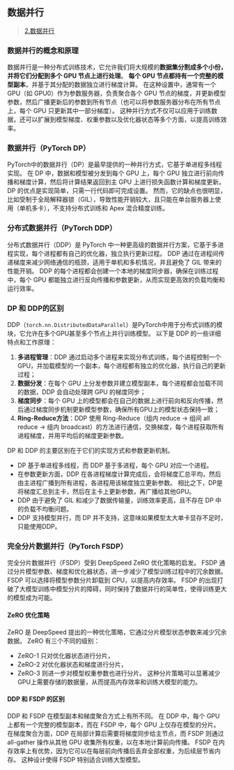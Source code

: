 ## 数据并行

> [2.数据并行](https://github.com/wdndev/llm_interview_note/blob/main/04.%E5%88%86%E5%B8%83%E5%BC%8F%E8%AE%AD%E7%BB%83/2.%E6%95%B0%E6%8D%AE%E5%B9%B6%E8%A1%8C/2.%E6%95%B0%E6%8D%AE%E5%B9%B6%E8%A1%8C.md)

### 数据并行的概念和原理
数据并行是一种分布式训练技术，它允许我们将大规模的**数据集分割成多个小份，并将它们分配到多个 GPU 节点上进行处理**。
**每个 GPU 节点都持有一个完整的模型副本**，并基于其分配的数据独立进行梯度计算。
在这种设置中，通常有一个 GPU（如 GPU0）作为参数服务器，负责聚合各个 GPU 节点的梯度，并更新模型参数，然后广播更新后的参数到所有节点（也可以将参数服务器分布在所有节点上，每个 GPU 只更新其中一部分梯度）。
这种并行方式不仅可以应用于训练数据，还可以扩展到模型梯度、权重参数以及优化器状态等多个方面，以提高训练效率。


### 数据并行（PyTorch DP）
PyTorch中的数据并行（DP）是最早提供的一种并行方式，它基于单进程多线程实现。
在 DP 中，数据和模型被分发到每个 GPU 上，每个 GPU 独立进行前向传播和梯度计算，然后将计算结果返回到主 GPU 上进行损失函数计算和梯度更新。
DP 的优点是实现简单，只需一行代码即可完成设置。
然而，它的缺点也很明显，比如受制于全局解释器锁（GIL），导致性能开销较大，且只能在单台服务器上使用（单机多卡），不支持分布式训练和 Apex 混合精度训练。

### 分布式数据并行（PyTorch DDP）
分布式数据并行（DDP）是 PyTorch 中一种更高级的数据并行方案，它基于多进程实现，每个进程都有自己的优化器，独立执行更新过程。
DDP 通过在进程间传递梯度来减少网络通信的瓶颈，适用于单机和多机情况，并且避免了 GIL 带来的性能开销。
DDP 的每个进程都会创建一个本地的梯度同步器，确保在训练过程中，每个 GPU 都能独立进行反向传播和参数更新，从而实现更高效的负载均衡和运行效率。

### DP 和 DDP的区别
DDP（`torch.nn.DistributedDataParallel`）是PyTorch中用于分布式训练的模块，它允许在多个GPU甚至多个节点上并行训练模型。
以下是 DDP 的一些详细特点和工作原理：
1. **多进程管理**：DDP 通过启动多个进程来实现分布式训练，每个进程控制一个 GPU，并加载模型的一个副本，每个进程都有独立的优化器，执行自己的更新过程；
2. **数据分发**：在每个 GPU 上分发参数并建立模型副本，每个进程都会加载不同的数据，DDP 会自动处理跨 GPU 的梯度同步；
3. **梯度同步**：每个 GPU 上的模型都会在自己的数据上进行前向和反向传播，然后通过梯度同步机制更新模型参数，确保所有GPU上的模型状态保持一致；
4. **Ring-Reduce方法**：DDP 使用 Ring-Reduce（组内 reduce -> 组间 all reduce -> 组内 broadcast）的方法进行通信，交换梯度，每个进程获取所有进程梯度，并用平均后的梯度更新参数。

DP 和 DDP 的主要区别在于它们的实现方式和参数更新机制。
- DP 基于单进程多线程，而 DDP 基于多进程，每个 GPU 对应一个进程。
- 在参数更新方面，DDP 在各进程梯度计算完成后，会将梯度汇总平均，然后由主进程广播到所有进程，各进程用该梯度独立更新参数。 相比之下，DP是将梯度汇总到主卡，然后在主卡上更新参数，再广播给其他GPU。
- DDP 由于避免了 GIL 和减少了数据传输量，训练效率更高，且不存在 DP 中的负载不均衡问题。
- DDP 支持模型并行，而 DP 并不支持，这意味如果模型太大单卡显存不足时，只能使用DDP。

### 完全分片数据并行（PyTorch FSDP）
完全分片数据并行（FSDP）受到 DeepSpeed ZeRO 优化策略的启发。
FSDP 通过分片模型参数、梯度和优化器状态，进一步减少了模型训练过程中的冗余数据。
FSDP 可以选择将模型参数分片卸载到 CPU，以提高内存效率。
FSDP 的出现打破了大模型训练中模型分片的障碍，同时保持了数据并行的简单性，使得训练更大的模型成为可能。

#### ZeRO 优化策略
ZeRO 是 DeepSpeed 提出的一种优化策略，它通过分片模型状态参数来减少冗余数据。
ZeRO 有三个不同的级别：
- ZeRO-1 只对优化器状态进行分片，
- ZeRO-2 对优化器状态和梯度进行分片，
- ZeRO-3 则进一步对模型权重参数也进行分片。 这种分片策略可以显著减少GPU上需要存储的数据量，从而提高内存效率和训练大模型的能力。

#### DDP 和 FSDP 的区别
DDP 和 FSDP 在模型副本和梯度聚合方式上有所不同。
在 DDP 中，每个 GPU 上都有一个完整的模型副本，而在 FSDP 中，每个 GPU 上仅存在模型的分片。
在梯度聚合方面，DDP 在局部计算后需要将梯度同步给主节点，而 FSDP 则通过 all-gather 操作从其他 GPU 收集所有权重，以在本地计算前向传播。
FSDP 在内存效率上有优势，因为它可以在每层前向传播后丢弃全部权重，为后续层节省内存。
这种设计使得 FSDP 特别适合训练大型模型。
